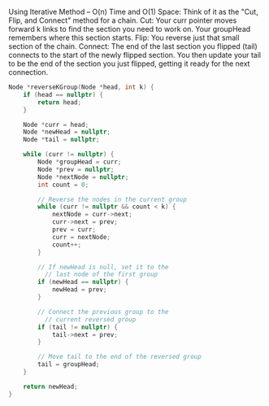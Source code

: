 <p>Using Iterative Method – O(n) Time and O(1) Space:
Think of it as the "Cut, Flip, and Connect" method for a chain.
Cut: Your curr pointer moves forward k links to find the section you need to work on. Your groupHead remembers where this section starts.
Flip: You reverse just that small section of the chain.
Connect:
The end of the last section you flipped (tail) connects to the start of the newly flipped section.
You then update your tail to be the end of the section you just flipped, getting it ready for the next connection.</p>

```cpp
Node *reverseKGroup(Node *head, int k) {
    if (head == nullptr) {
        return head;
    }

    Node *curr = head;
    Node *newHead = nullptr;
    Node *tail = nullptr;

    while (curr != nullptr) {
        Node *groupHead = curr;
        Node *prev = nullptr;
        Node *nextNode = nullptr;
        int count = 0;

        // Reverse the nodes in the current group
        while (curr != nullptr && count < k) {
            nextNode = curr->next;
            curr->next = prev;
            prev = curr;
            curr = nextNode;
            count++;
        }

        // If newHead is null, set it to the
          // last node of the first group
        if (newHead == nullptr) {
            newHead = prev;
        }

        // Connect the previous group to the 
          // current reversed group
        if (tail != nullptr) {
            tail->next = prev;
        }

        // Move tail to the end of the reversed group
        tail = groupHead;
    }

    return newHead;
}

